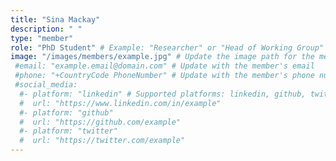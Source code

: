 ```yaml
---
title: "Sina Mackay"
description: " "
type: "member"
role: "PhD Student" # Example: "Researcher" or "Head of Working Group"
image: "/images/members/example.jpg" # Update the image path for the member
 #email: "example.email@domain.com" # Update with the member's email
 #phone: "+CountryCode PhoneNumber" # Update with the member's phone number
 #social_media:
  #- platform: "linkedin" # Supported platforms: linkedin, github, twitter, etc.
  #  url: "https://www.linkedin.com/in/example"
  #- platform: "github"
  #  url: "https://github.com/example"
  #- platform: "twitter"
  #  url: "https://twitter.com/example"
---
```

